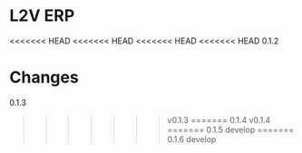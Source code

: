 # L2V ERP
<<<<<<< HEAD
<<<<<<< HEAD
<<<<<<< HEAD
<<<<<<< HEAD
0.1.2

Changes
=======
0.1.3
>>>>>>> v0.1.3
=======
0.1.4
>>>>>>> v0.1.4
=======
0.1.5
>>>>>>> develop
=======
0.1.6
>>>>>>> develop
